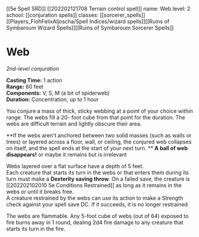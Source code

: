 [[5e Spell SRD]]
[[202202121708 Terrain control spell]]
name: Web
level: 2
school: [[conjuration spells]]
classes: [[sorcerer_spells]]
         [[Players_FlohFelixAljoscha/Spell Indices/wizard spells]][[Ruins of Symbaroum Wizard Spells]][[Ruins of Symbaroum Sorcerer Spells]]

# Web 
_2nd-level conjuration_ 

**Casting Time:** 1 action    
**Range:** 60 feet    
**Components:** V, S, M (a bit of spiderweb)    
**Duration:** Concentration, up to 1 hour 

You conjure a mass of thick, sticky webbing at a point of your choice within range. The webs fill a 20- foot cube from that point for the duration. The webs are difficult terrain and lightly obscure their area.    

**If the webs aren't anchored between two solid masses (such as walls or trees) or layered across a floor, wall, or ceiling, the conjured web collapses on itself, and the spell ends at the start of your next turn. **
**A ball of web disappears!** or maybe it remains but is irrelevant


Webs layered over a flat surface have a depth of 5 feet.    
Each creature that starts its turn in the webs or that enters them during its turn must make a **Dexterity saving throw**. On a failed save, the creature is [[202202102010 5e Conditions Restrained]] as long as it remains in the webs or until it breaks free.    
A creature restrained by the webs can use its action to make a Strength check against your spell save DC. If it succeeds, it is no longer restrained.    



The webs are flammable. Any 5-foot cube of webs (out of 64) exposed to fire burns away in 1 round, dealing 2d4 fire damage to any creature that starts its turn in the fire. 